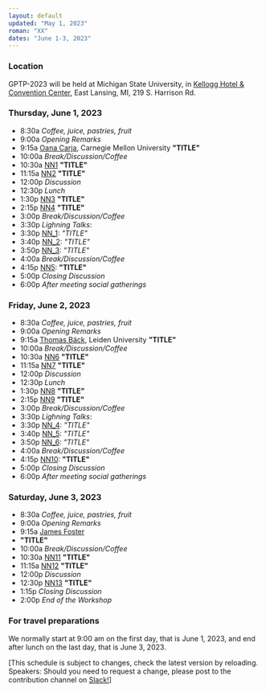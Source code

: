 ```yaml
---
layout: default
updated: "May 1, 2023"
roman: "XX"
dates: "June 1-3, 2023"
---
```


### Location
GPTP-2023 will be held at Michigan State University, in [Kellogg Hotel & Convention Center](https://https://kelloggcenter.com/), East Lansing, MI, 219 S. Harrison Rd.

### Thursday, June 1, 2023

- 8:30a _Coffee, juice, pastries, fruit_
- 9:00a _Opening Remarks_
- 9:15a [Oana Carja](https://cbd.cmu.edu/people/carja.html), Carnegie Mellon University
**"TITLE"**
- 10:00a _Break/Discussion/Coffee_
- 10:30a [NN1](https://xxx) 
**"TITLE"**
- 11:15a [NN2](https://xxx) 
**"TITLE"**
- 12:00p _Discussion_
- 12:30p _Lunch_
- 1:30p [NN3](http://xxx)
**"TITLE"**
- 2:15p [NN4](http://xxx)
**"TITLE"**
- 3:00p _Break/Discussion/Coffee_
- 3:30p _Lighning Talks_:
- 3:30p [NN_1](https://xxx): *"TITLE"*
- 3:40p [NN_2](https://xxx): *"TITLE"*
- 3:50p [NN_3](https://xxx): *"TITLE"*
- 4:00a _Break/Discussion/Coffee_
- 4:15p [NN5](http://xxx):
**"TITLE"**
- 5:00p _Closing Discussion_
- 6:00p _After meeting social gatherings_


### Friday, June 2, 2023

- 8:30a _Coffee, juice, pastries, fruit_
- 9:00a _Opening Remarks_
- 9:15a [Thomas Bäck](https://xxx), Leiden University
**"TITLE"**
- 10:00a _Break/Discussion/Coffee_
- 10:30a [NN6](https://xxx) 
**"TITLE"**
- 11:15a [NN7](https://xxx) 
**"TITLE"**
- 12:00p _Discussion_
- 12:30p _Lunch_
-  1:30p [NN8](http://xxx)
**"TITLE"**
- 2:15p [NN9](http://xxx)
**"TITLE"**
- 3:00p _Break/Discussion/Coffee_
- 3:30p _Lighning Talks_:
- 3:30p [NN_4](https://xxx): *"TITLE"*
- 3:40p [NN_5](https://xxx): *"TITLE"*
- 3:50p [NN_6](https://xxx): *"TITLE"*
- 4:00a _Break/Discussion/Coffee_
- 4:15p [NN10](http://xxx):
**"TITLE"**
- 5:00p _Closing Discussion_
- 6:00p _After meeting social gatherings_



### Saturday, June 3, 2023
- 8:30a _Coffee, juice, pastries, fruit_
- 9:00a _Opening Remarks_
- 9:15a [James Foster](https://xxx)
- **"TITLE"**
- 10:00a _Break/Discussion/Coffee_
- 10:30a [NN11](https://xxx) 
**"TITLE"**
- 11:15a [NN12](https://xxx) 
**"TITLE"**
- 12:00p _Discussion_
- 12:30p [NN13](http://xxx)
**"TITLE"**
-  1:15p _Closing Discussion_
-  2:00p _End of the Workshop_


### For travel preparations

We normally start at 9:00 am on the first day, that is June 1, 2023,
and end after lunch on the last day, that is June 3, 2023.

[This schedule is subject to  changes, check the latest version by reloading. Speakers: Should you need to request a change, please post to the contribution channel on [Slack!](https://gptp-workshops.slack.com)]


